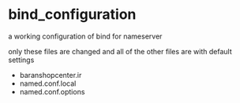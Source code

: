 # bind_configuration
a working configuration of bind for nameserver

only these files are changed and all of the other files are with default settings

* baranshopcenter.ir
* named.conf.local
* named.conf.options
